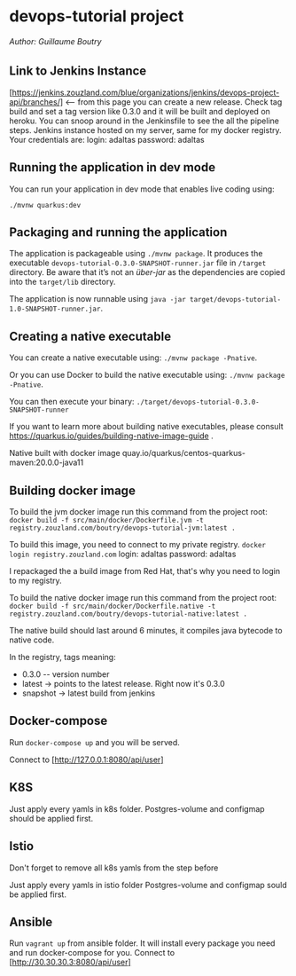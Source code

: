 # devops-tutorial project
###### Author: Guillaume Boutry

## Link to Jenkins Instance
[https://jenkins.zouzland.com/blue/organizations/jenkins/devops-project-api/branches/] <-- from this page you can create a new release. Check tag build and set a tag version like 0.3.0 and it will be built and deployed on heroku.
You can snoop around in the Jenkinsfile to see the all the pipeline steps.
Jenkins instance hosted on my server, same for my docker registry.
Your credentials are:
login: adaltas
password: adaltas

## Running the application in dev mode

You can run your application in dev mode that enables live coding using:
```
./mvnw quarkus:dev
```

## Packaging and running the application

The application is packageable using `./mvnw package`.
It produces the executable `devops-tutorial-0.3.0-SNAPSHOT-runner.jar` file in `/target` directory.
Be aware that it’s not an _über-jar_ as the dependencies are copied into the `target/lib` directory.

The application is now runnable using `java -jar target/devops-tutorial-1.0-SNAPSHOT-runner.jar`.

## Creating a native executable

You can create a native executable using: `./mvnw package -Pnative`.

Or you can use Docker to build the native executable using: `./mvnw package -Pnative`.

You can then execute your binary: `./target/devops-tutorial-0.3.0-SNAPSHOT-runner`

If you want to learn more about building native executables, please consult https://quarkus.io/guides/building-native-image-guide .

Native built with docker image quay.io/quarkus/centos-quarkus-maven:20.0.0-java11

## Building docker image

To build the jvm docker image run this command from the project root: 
`docker build -f src/main/docker/Dockerfile.jvm -t registry.zouzland.com/boutry/devops-tutorial-jvm:latest .`

To build this image, you need to connect to my private registry.
`docker login registry.zouzland.com`
login: adaltas
password: adaltas

I repackaged the a build image from Red Hat, that's why you need to login to my registry.

To build the native docker image run this command from the project root:
`docker build -f src/main/docker/Dockerfile.native -t registry.zouzland.com/boutry/devops-tutorial-native:latest .`

The native build should last around 6 minutes, it compiles java bytecode to native code.

In the registry, tags meaning:
- 0.3.0 -- version number
- latest -> points to the latest release. Right now it's 0.3.0
- snapshot -> latest build from jenkins

## Docker-compose
Run `docker-compose up` and you will be served.

Connect to [http://127.0.0.1:8080/api/user]

## K8S

Just apply every yamls in k8s folder.
Postgres-volume and configmap should be applied first.

## Istio

Don't forget to remove all k8s yamls from the step before

Just apply every yamls in istio folder
Postgres-volume and configmap sould be applied first.

## Ansible

Run `vagrant up` from ansible folder.
It will install every package you need and run docker-compose for you.
Connect to [http://30.30.30.3:8080/api/user]
